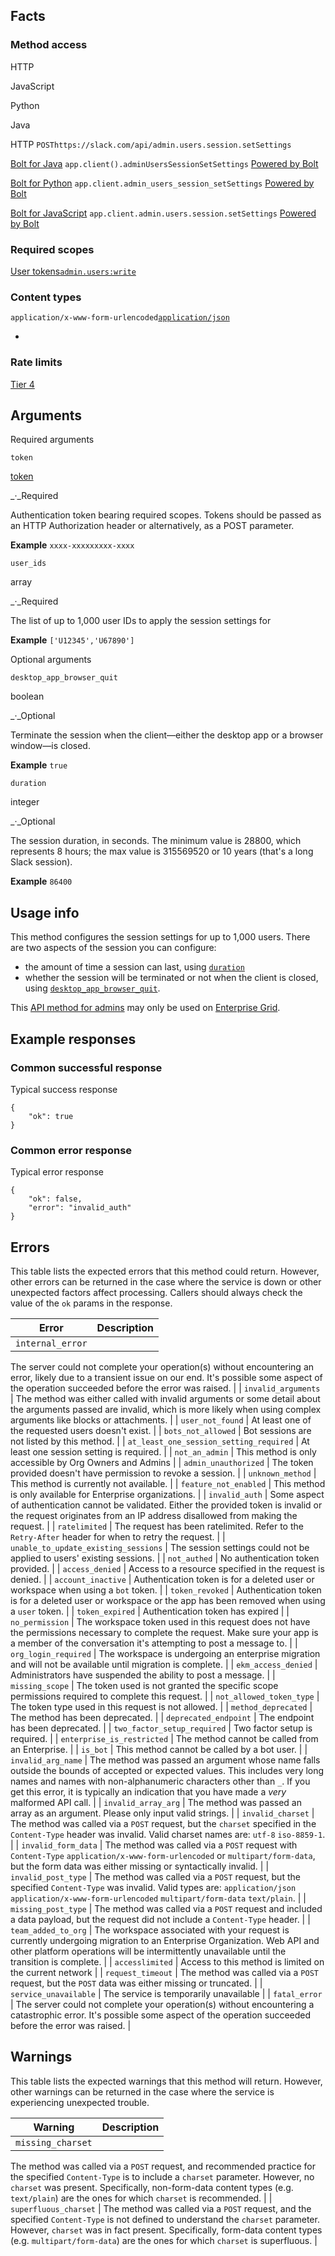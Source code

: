 ## Facts

### Method access

HTTP

JavaScript

Python

Java

HTTP
`POSThttps://slack.com/api/admin.users.session.setSettings`

[Bolt for Java](/tools/bolt)
`app.client().adminUsersSessionSetSettings`
[Powered by Bolt](/tools/bolt)

[Bolt for Python](/tools/bolt)
`app.client.admin_users_session_setSettings`
[Powered by Bolt](/tools/bolt)

[Bolt for JavaScript](/tools/bolt)
`app.client.admin.users.session.setSettings`
[Powered by Bolt](/tools/bolt)

### Required scopes

[User tokens](/docs/token-types#user)[`admin.users:write`](/scopes/admin.users:write)

### Content types

`application/x-www-form-urlencoded`[`application/json`](/web#posting_json "Learn more about sending HTTP POST with JSON")

- 
### Rate limits
[Tier 4](/docs/rate-limits#tier_t4)

## Arguments

Required arguments

`token`

[token](/authentication/token-types)

_·_Required

Authentication token bearing required scopes. Tokens should be passed as an HTTP Authorization header or alternatively, as a POST parameter.

**Example**
`xxxx-xxxxxxxxx-xxxx`

`user_ids`

array

_·_Required

The list of up to 1,000 user IDs to apply the session settings for

**Example**
`['U12345','U67890']`

Optional arguments

`desktop_app_browser_quit`

boolean

_·_Optional

Terminate the session when the client—either the desktop app or a browser window—is closed.

**Example**
`true`

`duration`

integer

_·_Optional

The session duration, in seconds. The minimum value is 28800, which represents 8 hours; the max value is 315569520 or 10 years (that's a long Slack session).

**Example**
`86400`

## Usage info

This method configures the session settings for up to 1,000 users. There are two aspects of the session you can configure:

- the amount of time a session can last, using [`duration`](#arg_duration)
- whether the session will be terminated or not when the client is closed, using [`desktop_app_browser_quit`](#arg_desktop_app_browser_quit).

This [API method for admins](/enterprise/managing) may only be used on [Enterprise Grid](/enterprise).

## Example responses

### Common successful response

Typical success response

```
{
    "ok": true
}
```

### Common error response

Typical error response

```
{
    "ok": false,
    "error": "invalid_auth"
}
```

## Errors

This table lists the expected errors that this method could return. However, other errors can be returned in the case where the service is down or other unexpected factors affect processing. Callers should always check the value of the `ok` params in the response.

| Error | Description |
| --- | --- |
| `internal_error` | 
The server could not complete your operation(s) without encountering an error, likely due to a transient issue on our end. It's possible some aspect of the operation succeeded before the error was raised.
 |
| `invalid_arguments` | 
The method was either called with invalid arguments or some detail about the arguments passed are invalid, which is more likely when using complex arguments like blocks or attachments.
 |
| `user_not_found` | 
At least one of the requested users doesn't exist.
 |
| `bots_not_allowed` | 
Bot sessions are not listed by this method.
 |
| `at_least_one_session_setting_required` | 
At least one session setting is required.
 |
| `not_an_admin` | 
This method is only accessible by Org Owners and Admins
 |
| `admin_unauthorized` | 
The token provided doesn't have permission to revoke a session.
 |
| `unknown_method` | 
This method is currently not available.
 |
| `feature_not_enabled` | 
This method is only available for Enterprise organizations.
 |
| `invalid_auth` | 
Some aspect of authentication cannot be validated. Either the provided token is invalid or the request originates from an IP address disallowed from making the request.
 |
| `ratelimited` | 
The request has been ratelimited. Refer to the `Retry-After` header for when to retry the request.
 |
| `unable_to_update_existing_sessions` | 
The session settings could not be applied to users' existing sessions.
 |
| `not_authed` | 
No authentication token provided.
 |
| `access_denied` | 
Access to a resource specified in the request is denied.
 |
| `account_inactive` | 
Authentication token is for a deleted user or workspace when using a `bot` token.
 |
| `token_revoked` | 
Authentication token is for a deleted user or workspace or the app has been removed when using a `user` token.
 |
| `token_expired` | 
Authentication token has expired
 |
| `no_permission` | 
The workspace token used in this request does not have the permissions necessary to complete the request. Make sure your app is a member of the conversation it's attempting to post a message to.
 |
| `org_login_required` | 
The workspace is undergoing an enterprise migration and will not be available until migration is complete.
 |
| `ekm_access_denied` | 
Administrators have suspended the ability to post a message.
 |
| `missing_scope` | 
The token used is not granted the specific scope permissions required to complete this request.
 |
| `not_allowed_token_type` | 
The token type used in this request is not allowed.
 |
| `method_deprecated` | 
The method has been deprecated.
 |
| `deprecated_endpoint` | 
The endpoint has been deprecated.
 |
| `two_factor_setup_required` | 
Two factor setup is required.
 |
| `enterprise_is_restricted` | 
The method cannot be called from an Enterprise.
 |
| `is_bot` | 
This method cannot be called by a bot user.
 |
| `invalid_arg_name` | 
The method was passed an argument whose name falls outside the bounds of accepted or expected values. This includes very long names and names with non-alphanumeric characters other than `_`. If you get this error, it is typically an indication that you have made a _very_ malformed API call.
 |
| `invalid_array_arg` | 
The method was passed an array as an argument. Please only input valid strings.
 |
| `invalid_charset` | 
The method was called via a `POST` request, but the `charset` specified in the `Content-Type` header was invalid. Valid charset names are: `utf-8` `iso-8859-1`.
 |
| `invalid_form_data` | 
The method was called via a `POST` request with `Content-Type` `application/x-www-form-urlencoded` or `multipart/form-data`, but the form data was either missing or syntactically invalid.
 |
| `invalid_post_type` | 
The method was called via a `POST` request, but the specified `Content-Type` was invalid. Valid types are: `application/json` `application/x-www-form-urlencoded` `multipart/form-data` `text/plain`.
 |
| `missing_post_type` | 
The method was called via a `POST` request and included a data payload, but the request did not include a `Content-Type` header.
 |
| `team_added_to_org` | 
The workspace associated with your request is currently undergoing migration to an Enterprise Organization. Web API and other platform operations will be intermittently unavailable until the transition is complete.
 |
| `accesslimited` | 
Access to this method is limited on the current network
 |
| `request_timeout` | 
The method was called via a `POST` request, but the `POST` data was either missing or truncated.
 |
| `service_unavailable` | 
The service is temporarily unavailable
 |
| `fatal_error` | 
The server could not complete your operation(s) without encountering a catastrophic error. It's possible some aspect of the operation succeeded before the error was raised.
 |

## Warnings

This table lists the expected warnings that this method will return. However, other warnings can be returned in the case where the service is experiencing unexpected trouble.

| Warning | Description |
| --- | --- |
| `missing_charset` | 
The method was called via a `POST` request, and recommended practice for the specified `Content-Type` is to include a `charset` parameter. However, no `charset` was present. Specifically, non-form-data content types (e.g. `text/plain`) are the ones for which `charset` is recommended.
 |
| `superfluous_charset` | 
The method was called via a `POST` request, and the specified `Content-Type` is not defined to understand the `charset` parameter. However, `charset` was in fact present. Specifically, form-data content types (e.g. `multipart/form-data`) are the ones for which `charset` is superfluous.
 |

